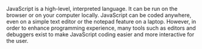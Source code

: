JavaScript is a high-level, interpreted language. It can be run on the browser or on your computer locally. JavaScript can be coded anywhere, even on a simple text editor or the notepad feature on a laptop. However, in order to enhance programming experience, many tools such as editors and debuggers exist to make JavaScript coding easier and more interactive for the user.
